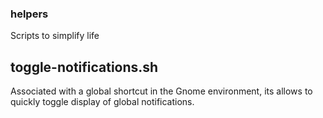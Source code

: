 ### helpers
Scripts to simplify life

## toggle-notifications.sh
Associated with a global shortcut in the Gnome environment, its allows to quickly toggle display of global notifications.


